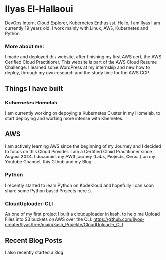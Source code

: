 # Ilyas El-Hallaoui
DevOps Intern, Cloud Explorer, Kubernetes Enthusiast. Hello, I am Ilyas I am currently 19 years old. I work mainly with Linux, AWS, Kubernetes and Python.


### More about me:

I made and deployed this website, after finishing my first AWS cert, the AWS Cerified Cloud Practitioner. This website is part of the AWS Cloud Resume Challenge. I learned some WordPress at my internship and new how to deploy, through my own research and the study time for the AWS CCP.


## Things I have built
### Kubernetes Homelab
I am currently working on depoying a Kubernetes Cluster in my Homelab, to start deploying and working more intense with Kbernetes.





## AWS
I am actively learning AWS since the beginning of my Journey and I decided to focus on this Cloud Provider. I am a Certified Cloud Practitioner since August 2024. I document my AWS journey (Labs, Projects, Certs..) on my Youtube Channel, this Github and my Blog.


### Python
I recently started to learn Python on KodeKloud and hopefully I can soon share some Python based Projects here :).





### CloudUploader-CLI

As one of my first project I built a clouduploader in bash, to help me Upload Files into S3 buckets on AWS over the CLI:
<a> https://github.com/Ilyos-creater/Ilyas/tree/main/Bash_Projekte/CloudUploader_CLI </a>

## Recent Blog Posts
I also recently started a Blog:

